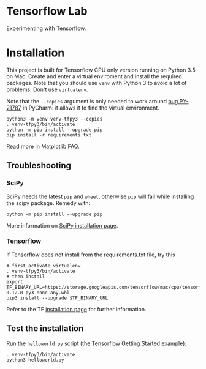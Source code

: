 # Tensorflow Lab
Experimenting with Tensorflow.



# Installation
This project is built for Tensorflow CPU only version running on Python 3.5 on Mac. 
Create and enter a virtual enviroment and install the required
packages.  Note that you should use `venv` with Python 3 to avoid a
lot of problems. Don't use `virtualenv`. 

Note that the `--copies` argument is only needed to work around 
[bug PY-21787](https://youtrack.jetbrains.com/issue/PY-21787) in PyCharm: it allows 
it to find the virtual environment. 

    python3 -m venv venv-tfpy3 --copies
    . venv-tfpy3/bin/activate
    python -m pip install --upgrade pip
    pip install -r requirements.txt 

Read more in [Matplotlib FAQ](http://matplotlib.org/faq/virtualenv_faq.html#short-version).

## Troubleshooting

### SciPy
SciPy needs the latest `pip` and `wheel`, otherwise `pip` will fail while installing the scipy package.
Remedy with:

    python -m pip install --upgrade pip

More information on [SciPy installation page](https://www.scipy.org/install.html).


### Tensorflow
If Tensorflow does not install from the requirements.txt file, try this

    # first activate virtualenv
    . venv-tfpy3/bin/activate
    # then install
    export TF_BINARY_URL=https://storage.googleapis.com/tensorflow/mac/cpu/tensorflow-0.12.0-py3-none-any.whl
    pip3 install --upgrade $TF_BINARY_URL

Refer to the TF [installation page](https://www.tensorflow.org/get_started/os_setup#pip_installation) 
for further information.


## Test the installation
Run the `helloworld.py` script (the Tensorflow Getting Started example):

    . venv-tfpy3/bin/activate
    python3 helloworld.py
